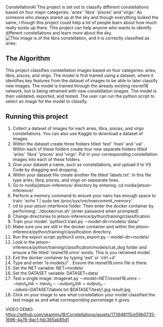 ConstellationAI
This project is set out to classify different constellations based on four major categories: 'aries' 'libra' 'pisces' and 'virgo.' As someone who always stared up at the sky and though everything looked the same, I though this project could help a lot of people learn about how much really exists up there. This project can help anyone who wants to identify different constellations and learn more about the sky.
![This image is of the libra constellation, and it is correctly classified as aries:](https://drive.google.com/file/d/11q8Gw8symi7I1Jps7iIMLl3jAM93fVPY/view?usp=sharing)

## The Algorithm

This project classifies constellation images based on four categories: aries, libra, pisces, and virgo. The model is first trained using a dataset, where it identifies key features from the dataset of images to be able to later classify new images. The model is trained through the already existing resnet18 network, but is being retrained with new constellation images. The model is then validated, exported, and tested. The user can run the python script to select an image for the model to classify. 

## Running this project

1. Collect a dataset of images for each aries, libra, pisces, and virgo constellations. You can also use Kaggle to download a dataset of images.
2. Within the dataset create three folders titled 'test' 'train' and 'val' . Within each of these folders create four new separate folders titled 'aries' 'libra' 'pisces' and 'virgo'. Put in your corresponding constellation images into each of these folders.
3. Give your dataset a name, such as constellations, and upload it to VS Code by dragging and dropping.
4. Within your dataset file create another file titled 'labels.txt'. In this file type aries, libra, pisces, and virgo on sepearate lines.
5. Go to nvidia/jetson-inference/ directory by entering: cd nvidia/jetson-inference/
6. Perform a memory command to ensure your nano has enough space to train: 'echo 1 | sudo tee /proc/sys/vm/overcommit_memory'
7. cd to your jetson interfence folder. Then enter the docker container by performing: './docker/run.sh' [enter password when prompted]
8. Change directories to jetson-inference/python/training/classification
9. Train your model: 'python3 train.py --model-dir=models/<your file name> data/<your file name>'
10. Make sure you are still in the docker container and within the jetson-inference/python/training/classification directory.
11. Run the export script: python3 onnx_export.py --model-dir=models/<your file name>
12. Look in the jetson-inference/python/training/classification/models/cat_dog folder and ensure a file titled 'resnet18.onnx' exists. This is you retrained model.
13. Exit the docker container by typing 'exit' or 'ctrl +d'
14. Type and enter 'ls models/<your file name>/' . Ensure the resnet18.onnx file is there.
15. Set the NET variable: NET=models/<your file name>
16. Set the DATASET variable: DATASET=data/<your file name>
17. Test a single image: imagenet.py --model=$NET/resnet18.onnx --input_blob=input_0 --output_blob=output_0 --labels=$DATASET/labels.txt $DATASET/test/<chosen category>/<chosen testing image name>.jpg result.jpg
18. Click on your image to see what constellation your model classified the test image as and what corresponding percentage it gives.


VIDEO DEMO:
https://github.com/skammu18/Constellations/assets/173948115/e59b0735-1696-4a76-8ac1-fdc365ab85d1 


